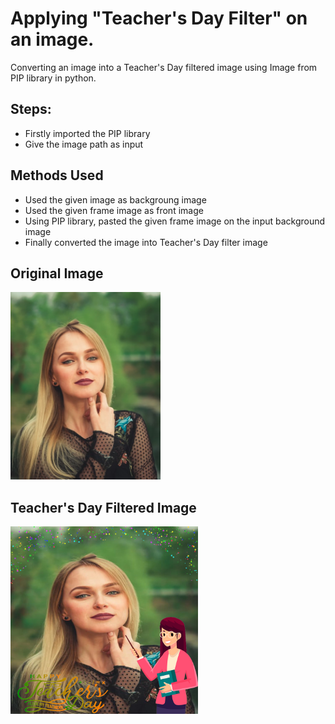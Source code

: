 # Applying "Teacher's Day Filter" on an image.

Converting an image into a Teacher's Day filtered image using Image from PIP library in python.

## Steps:
* Firstly imported the PIP library 
* Give the image path as input

## Methods Used
* Used the given image as backgroung image
* Used the given frame image as front image
* Using PIP library, pasted the given frame image on the input background image 
* Finally converted the image into Teacher's Day filter image


## Original Image
<img src="Images_/Image.jpg" height="300px">

## Teacher's Day Filtered Image
<img src="Images_/Teacher's Day Filtered Image.png" height="300px">
